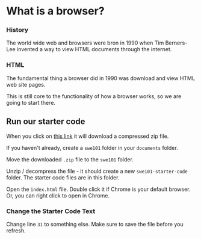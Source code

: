 # What is a browser?

### History

The world wide web and browsers were bron in 1990 when Tim Berners-Lee invented a way to view HTML documents through the internet.

### HTML

The fundamental thing a browser did in 1990 was download and view HTML web site pages.

This is still core to the functionality of how a browser works, so we are going to start there.

## Run our starter code

When you click on [this link](https://github.com/rocketacademy/swe101-starter-code/archive/master.zip) it will download a compressed zip file.

If you haven't already, create a `swe101` folder in your `documents` folder.

Move the downloaded `.zip` file to the `swe101` folder.

Unzip / decompress the file - it should create a new `swe101-starter-code` folder. The starter code files are in this folder.

Open the `index.html` file. Double click it if Chrome is your default browser. Or, you can right click to open in Chrome.

### Change the Starter Code Text

Change line `31` to something else. Make sure to save the file before you refresh.
